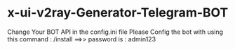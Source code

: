 # x-ui-v2ray-Generator-Telegram-BOT
Change Your BOT API in the config.ini file
Please Config the bot with using this command : /install ==>> password is : admin123
